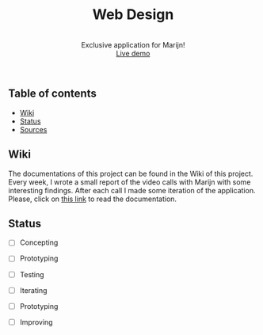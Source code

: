 <div align="center">
	<h1 align='center'>Web Design</h1>
	<!-- <img align='center' src="./public/src/img/screenshot-app.png" height="620" /> -->
</div>
<p align="center">
	<br>
	Exclusive application for Marijn!
	<br>
	<a href="https://tranquil-chamber-59516.herokuapp.com/">Live demo</a>
</p>
<br>

## Table of contents
- [Wiki](#wiki)
- [Status](#status)
- [Sources](#sources)

## Wiki

The documentations of this project can be found in the Wiki of this project. Every week, I wrote a small report of the video calls with Marijn with some interesting findings. After each call I made some iteration of the application. 
Please, click on [this link](https://github.com/peppequint/web-design-1920/wiki) to read the documentation.

## Status

- [ ] Concepting
- [ ] Prototyping
- [ ] Testing
- [ ] Iterating
- [ ] Prototyping
- [ ] Improving

